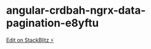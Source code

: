 # angular-crdbah-ngrx-data-pagination-e8yftu

[Edit on StackBlitz ⚡️](https://stackblitz.com/edit/angular-crdbah-ngrx-data-pagination-e8yftu)